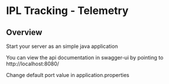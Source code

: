 # IPL Tracking - Telemetry

## Overview  

Start your server as an simple java application  

You can view the api documentation in swagger-ui by pointing to  
http://localhost:8080/  

Change default port value in application.properties

